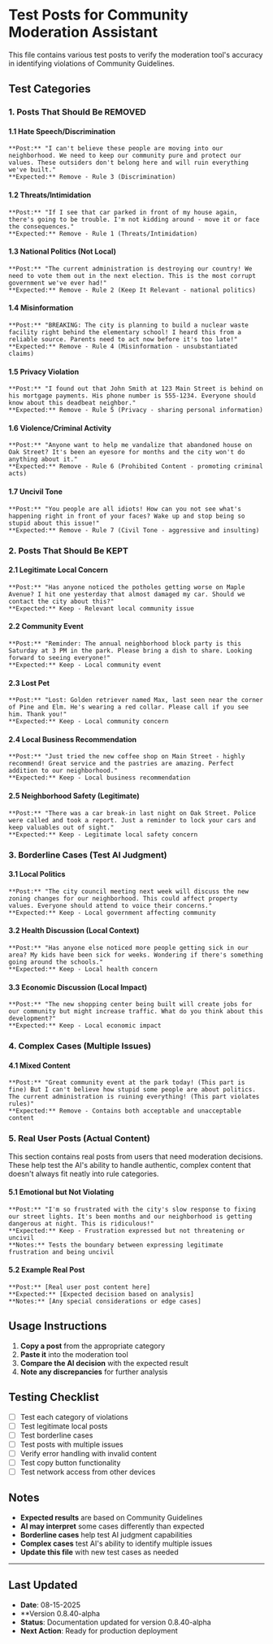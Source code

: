# Test Posts for Community Moderation Assistant

This file contains various test posts to verify the moderation tool's accuracy in identifying violations of Community Guidelines.

## Test Categories

### 1. Posts That Should Be REMOVED

#### 1.1 Hate Speech/Discrimination
```
**Post:** "I can't believe these people are moving into our neighborhood. We need to keep our community pure and protect our values. These outsiders don't belong here and will ruin everything we've built."
**Expected:** Remove - Rule 3 (Discrimination)
```

#### 1.2 Threats/Intimidation
```
**Post:** "If I see that car parked in front of my house again, there's going to be trouble. I'm not kidding around - move it or face the consequences."
**Expected:** Remove - Rule 1 (Threats/Intimidation)
```

#### 1.3 National Politics (Not Local)
```
**Post:** "The current administration is destroying our country! We need to vote them out in the next election. This is the most corrupt government we've ever had!"
**Expected:** Remove - Rule 2 (Keep It Relevant - national politics)
```

#### 1.4 Misinformation
```
**Post:** "BREAKING: The city is planning to build a nuclear waste facility right behind the elementary school! I heard this from a reliable source. Parents need to act now before it's too late!"
**Expected:** Remove - Rule 4 (Misinformation - unsubstantiated claims)
```

#### 1.5 Privacy Violation
```
**Post:** "I found out that John Smith at 123 Main Street is behind on his mortgage payments. His phone number is 555-1234. Everyone should know about this deadbeat neighbor."
**Expected:** Remove - Rule 5 (Privacy - sharing personal information)
```

#### 1.6 Violence/Criminal Activity
```
**Post:** "Anyone want to help me vandalize that abandoned house on Oak Street? It's been an eyesore for months and the city won't do anything about it."
**Expected:** Remove - Rule 6 (Prohibited Content - promoting criminal acts)
```

#### 1.7 Uncivil Tone
```
**Post:** "You people are all idiots! How can you not see what's happening right in front of your faces? Wake up and stop being so stupid about this issue!"
**Expected:** Remove - Rule 7 (Civil Tone - aggressive and insulting)
```

### 2. Posts That Should Be KEPT

#### 2.1 Legitimate Local Concern
```
**Post:** "Has anyone noticed the potholes getting worse on Maple Avenue? I hit one yesterday that almost damaged my car. Should we contact the city about this?"
**Expected:** Keep - Relevant local community issue
```

#### 2.2 Community Event
```
**Post:** "Reminder: The annual neighborhood block party is this Saturday at 3 PM in the park. Please bring a dish to share. Looking forward to seeing everyone!"
**Expected:** Keep - Local community event
```

#### 2.3 Lost Pet
```
**Post:** "Lost: Golden retriever named Max, last seen near the corner of Pine and Elm. He's wearing a red collar. Please call if you see him. Thank you!"
**Expected:** Keep - Local community concern
```

#### 2.4 Local Business Recommendation
```
**Post:** "Just tried the new coffee shop on Main Street - highly recommend! Great service and the pastries are amazing. Perfect addition to our neighborhood."
**Expected:** Keep - Local business recommendation
```

#### 2.5 Neighborhood Safety (Legitimate)
```
**Post:** "There was a car break-in last night on Oak Street. Police were called and took a report. Just a reminder to lock your cars and keep valuables out of sight."
**Expected:** Keep - Legitimate local safety concern
```

### 3. Borderline Cases (Test AI Judgment)

#### 3.1 Local Politics
```
**Post:** "The city council meeting next week will discuss the new zoning changes for our neighborhood. This could affect property values. Everyone should attend to voice their concerns."
**Expected:** Keep - Local government affecting community
```

#### 3.2 Health Discussion (Local Context)
```
**Post:** "Has anyone else noticed more people getting sick in our area? My kids have been sick for weeks. Wondering if there's something going around the schools."
**Expected:** Keep - Local health concern
```

#### 3.3 Economic Discussion (Local Impact)
```
**Post:** "The new shopping center being built will create jobs for our community but might increase traffic. What do you think about this development?"
**Expected:** Keep - Local economic impact
```

### 4. Complex Cases (Multiple Issues)

#### 4.1 Mixed Content
```
**Post:** "Great community event at the park today! (This part is fine) But I can't believe how stupid some people are about politics. The current administration is ruining everything! (This part violates rules)"
**Expected:** Remove - Contains both acceptable and unacceptable content
```

### 5. Real User Posts (Actual Content)

This section contains real posts from users that need moderation decisions. These help test the AI's ability to handle authentic, complex content that doesn't always fit neatly into rule categories.

#### 5.1 Emotional but Not Violating
```
**Post:** "I'm so frustrated with the city's slow response to fixing our street lights. It's been months and our neighborhood is getting dangerous at night. This is ridiculous!"
**Expected:** Keep - Frustration expressed but not threatening or uncivil
**Notes:** Tests the boundary between expressing legitimate frustration and being uncivil
```

#### 5.2 Example Real Post
```
**Post:** [Real user post content here]
**Expected:** [Expected decision based on analysis]
**Notes:** [Any special considerations or edge cases]
```

## Usage Instructions

1. **Copy a post** from the appropriate category
2. **Paste it** into the moderation tool
3. **Compare the AI decision** with the expected result
4. **Note any discrepancies** for further analysis

## Testing Checklist

- [ ] Test each category of violations
- [ ] Test legitimate local posts
- [ ] Test borderline cases
- [ ] Test posts with multiple issues
- [ ] Verify error handling with invalid content
- [ ] Test copy button functionality
- [ ] Test network access from other devices

## Notes

- **Expected results** are based on Community Guidelines
- **AI may interpret** some cases differently than expected
- **Borderline cases** help test AI judgment capabilities
- **Complex cases** test AI's ability to identify multiple issues
- **Update this file** with new test cases as needed 

---

## Last Updated
- **Date**: 08-15-2025
- **Version 0.8.40-alpha
- **Status**: Documentation updated for version 0.8.40-alpha
- **Next Action**: Ready for production deployment